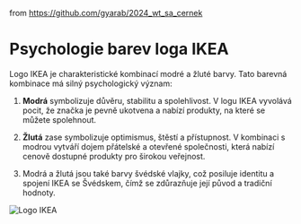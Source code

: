 from <https://github.com/gyarab/2024_wt_sa_cernek>

# Psychologie barev loga IKEA

Logo IKEA je charakteristické kombinací modré a žluté barvy. Tato barevná kombinace má silný psychologický význam:

1. **Modrá** symbolizuje důvěru, stabilitu a spolehlivost. V logu IKEA vyvolává pocit, že značka je pevně ukotvena a nabízí produkty, na které se můžete spolehnout.
   
2. **Žlutá** zase symbolizuje optimismus, štěstí a přístupnost. V kombinaci s modrou vytváří dojem přátelské a otevřené společnosti, která nabízí cenově dostupné produkty pro širokou veřejnost.

3. Modrá a žlutá jsou také barvy švédské vlajky, což posiluje identitu a spojení IKEA se Švédskem, čímž se zdůrazňuje její původ a tradiční hodnoty.

![Logo IKEA](https://upload.wikimedia.org/wikipedia/commons/thumb/c/c5/Ikea_logo.svg/225px-Ikea_logo.svg.png)
